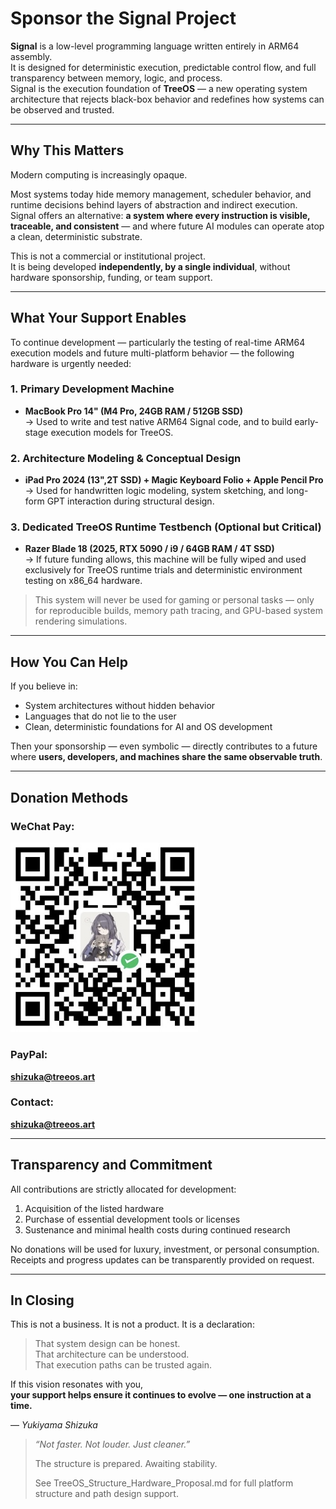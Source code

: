 # Sponsor the Signal Project

**Signal** is a low-level programming language written entirely in ARM64 assembly.  
It is designed for deterministic execution, predictable control flow, and full transparency between memory, logic, and process.  
Signal is the execution foundation of **TreeOS** — a new operating system architecture that rejects black-box behavior and redefines how systems can be observed and trusted.

---

## Why This Matters

Modern computing is increasingly opaque.

Most systems today hide memory management, scheduler behavior, and runtime decisions behind layers of abstraction and indirect execution.  
Signal offers an alternative: **a system where every instruction is visible, traceable, and consistent** — and where future AI modules can operate atop a clean, deterministic substrate.

This is not a commercial or institutional project.  
It is being developed **independently, by a single individual**, without hardware sponsorship, funding, or team support.

---

## What Your Support Enables

To continue development — particularly the testing of real-time ARM64 execution models and future multi-platform behavior — the following hardware is urgently needed:

### 1. Primary Development Machine

- **MacBook Pro 14" (M4 Pro, 24GB RAM / 512GB SSD)**  
  → Used to write and test native ARM64 Signal code, and to build early-stage execution models for TreeOS.

### 2. Architecture Modeling & Conceptual Design

- **iPad Pro 2024 (13",2T SSD) + Magic Keyboard Folio + Apple Pencil Pro**  
  → Used for handwritten logic modeling, system sketching, and long-form GPT interaction during structural design.

### 3. Dedicated TreeOS Runtime Testbench (Optional but Critical)

- **Razer Blade 18 (2025, RTX 5090 / i9 / 64GB RAM / 4T SSD)**  
  → If future funding allows, this machine will be fully wiped and used exclusively for TreeOS runtime trials and deterministic environment testing on x86_64 hardware.

> This system will never be used for gaming or personal tasks — only for reproducible builds, memory path tracing, and GPU-based system rendering simulations.

---

## How You Can Help

If you believe in:

- System architectures without hidden behavior  
- Languages that do not lie to the user  
- Clean, deterministic foundations for AI and OS development  

Then your sponsorship — even symbolic — directly contributes to a future where **users, developers, and machines share the same observable truth**.

---

## Donation Methods

### WeChat Pay:

<img src="./sponsor.jpg" alt="Sponsor via WeChat" width="300"/>

### PayPal:

**shizuka@treeos.art**

### Contact:

**shizuka@treeos.art**

---

## Transparency and Commitment

All contributions are strictly allocated for development:

1. Acquisition of the listed hardware  
2. Purchase of essential development tools or licenses  
3. Sustenance and minimal health costs during continued research

No donations will be used for luxury, investment, or personal consumption.  
Receipts and progress updates can be transparently provided on request.

---

## In Closing

This is not a business. It is not a product. It is a declaration:

> That system design can be honest.  
> That architecture can be understood.  
> That execution paths can be trusted again.

If this vision resonates with you,  
**your support helps ensure it continues to evolve — one instruction at a time.**

— *Yukiyama Shizuka*

> *“Not faster. Not louder. Just cleaner.”*
>
> The structure is prepared. Awaiting stability.
>
> See TreeOS_Structure_Hardware_Proposal.md for full platform structure and path design support.
